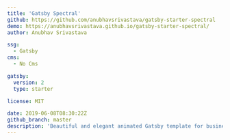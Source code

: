 ```yaml
---
title: 'Gatsby Spectral'
github: https://github.com/anubhavsrivastava/gatsby-starter-spectral
demo: https://anubhavsrivastava.github.io/gatsby-starter-spectral/
author: Anubhav Srivastava

ssg:
  - Gatsby
cms:
  - No Cms

gatsby:
  version: 2
  type: starter

license: MIT

date: 2019-06-08T08:30:22Z
github_branch: master
description: 'Beautiful and elegant animated Gatsby template for business.'
---
```

